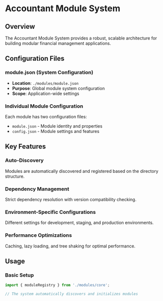 # Accountant Module System

## Overview
The Accountant Module System provides a robust, scalable architecture for building modular financial management applications.

## Configuration Files

### module.json (System Configuration)
- **Location**: `./modules/module.json`
- **Purpose**: Global module system configuration
- **Scope**: Application-wide settings

### Individual Module Configuration
Each module has two configuration files:
- `module.json` - Module identity and properties
- `config.json` - Module settings and features

## Key Features

### Auto-Discovery
Modules are automatically discovered and registered based on the directory structure.

### Dependency Management
Strict dependency resolution with version compatibility checking.

### Environment-Specific Configurations
Different settings for development, staging, and production environments.

### Performance Optimizations
Caching, lazy loading, and tree shaking for optimal performance.

## Usage

### Basic Setup
```javascript
import { moduleRegistry } from './modules/core';

// The system automatically discovers and initializes modules